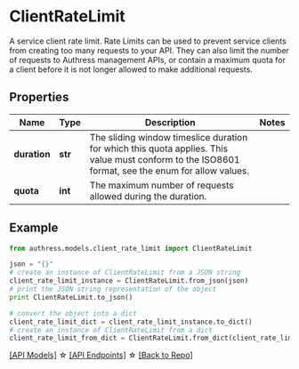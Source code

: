 # ClientRateLimit

A service client rate limit. Rate Limits can be used to prevent service clients from creating too many requests to your API. They can also limit the number of requests to Authress management APIs, or contain a maximum quota for a client before it is not longer allowed to make additional requests.

## Properties
Name | Type | Description | Notes
------------ | ------------- | ------------- | -------------
**duration** | **str** | The sliding window timeslice duration for which this quota applies. This value must conform to the ISO8601 format, see the enum for allow values. | 
**quota** | **int** | The maximum number of requests allowed during the duration. | 

## Example

```python
from authress.models.client_rate_limit import ClientRateLimit

json = "{}"
# create an instance of ClientRateLimit from a JSON string
client_rate_limit_instance = ClientRateLimit.from_json(json)
# print the JSON string representation of the object
print ClientRateLimit.to_json()

# convert the object into a dict
client_rate_limit_dict = client_rate_limit_instance.to_dict()
# create an instance of ClientRateLimit from a dict
client_rate_limit_from_dict = ClientRateLimit.from_dict(client_rate_limit_dict)
```
[[API Models]](./README.md#documentation-for-models) ☆ [[API Endpoints]](./README.md#documentation-for-api-endpoints) ☆ [[Back to Repo]](../README.md)



